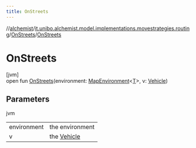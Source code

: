 ```yaml
---
title: OnStreets
---
```

//[alchemist](../../../index.html)/[it.unibo.alchemist.model.implementations.movestrategies.routing](../index.html)/[OnStreets](index.html)/[OnStreets](-on-streets.html)



# OnStreets



[jvm]\
open fun [OnStreets](-on-streets.html)(environment: [MapEnvironment](../../it.unibo.alchemist.model.interfaces/-map-environment/index.html)<[T](../../it.unibo.alchemist.model.implementations.actions/-reproduce-g-p-s-trace/index.html)>, v: [Vehicle](../../it.unibo.alchemist.model.interfaces/-vehicle/index.html))



## Parameters


jvm

| | |
|---|---|
| environment | the environment |
| v | the [Vehicle](../../it.unibo.alchemist.model.interfaces/-vehicle/index.html) |




